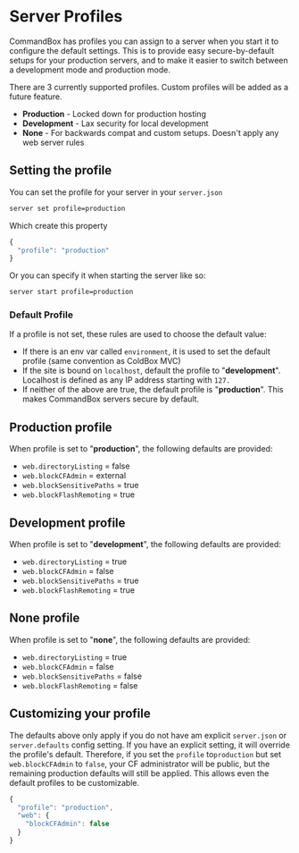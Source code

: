 # Server Profiles

CommandBox has profiles you can assign to a server when you start it to configure the default settings. This is to provide easy secure-by-default setups for your production servers, and to make it easier to switch between a development mode and production mode.

There are 3 currently supported profiles. Custom profiles will be added as a future feature.

* **Production** - Locked down for production hosting
* **Development** - Lax security for local development
* **None** - For backwards compat and custom setups. Doesn't apply any web server rules

## Setting the profile

You can set the profile for your server in your `server.json`

```bash
server set profile=production
```

Which create this property

```javascript
{
  "profile": "production"
}
```

Or you can specify it when starting the server like so:

```bash
server start profile=production
```

### Default Profile

If a profile is not set, these rules are used to choose the default value:

* If there is an env var called `environment`, it is used to set the default profile (same convention as ColdBox MVC)
* If the site is bound on `localhost`, default the profile to "**development**".  Localhost is defined as any IP address starting with `127.`
* If neither of the above are true, the default profile is "**production**".  This makes CommandBox servers secure by default.

## **Production** profile

When profile is set to "**production**", the following defaults are provided:

* `web.directoryListing` = false
* `web.blockCFAdmin` = external
* `web.blockSensitivePaths` = true
* `web.blockFlashRemoting` = true

## Development profile

When profile is set to "**development**", the following defaults are provided:

* `web.directoryListing` = true
* `web.blockCFAdmin` = false
* `web.blockSensitivePaths` = true
* `web.blockFlashRemoting` = true

## None profile

When profile is set to "**none**", the following defaults are provided:

* `web.directoryListing` = true
* `web.blockCFAdmin` = false
* `web.blockSensitivePaths` = false
* `web.blockFlashRemoting` = false

## Customizing your profile

The defaults above only apply if you do not have am explicit `server.json` or `server.defaults` config setting. If you have an explicit setting, it will override the profile's default. Therefore, if you set the `profile` to`production` but set `web.blockCFAdmin` to `false`, your CF administrator will be public, but the remaining production defaults will still be applied. This allows even the default profiles to be customizable.

```javascript
{
  "profile": "production",
  "web": {
    "blockCFAdmin": false
  }
}
```
